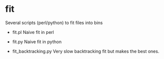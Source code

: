 # fit
Several scripts (perl/python) to fit files into bins

- fit.pl
  Naive fit in perl

- fit.py
  Naive fit in python

- fit_backtracking.py
  Very slow backtracking fit but makes the best ones.

